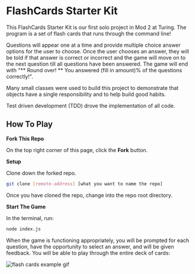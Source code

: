 # FlashCards Starter Kit

This FlashCards Starter Kit is our first solo project in Mod 2 at Turing. The program is a set of flash cards that runs through the command line! 

Questions will appear one at a time and provide multiple choice answer options for the user to choose. Once the user chooses an answer, they will be told if that answer is correct or incorrect and the game will move on to the next question till all questions have been answered. The game will end with "** Round over! ** You answered (fill in amount)% of the questions correctly!".

Many small classes were used to build this project to demonstrate that objects have a single responsibility and to help build good habits.

Test driven development (TDD) drove the implementation of all code.

## How To Play

**Fork This Repo**

On the top right corner of this page, click the **Fork** button.

**Setup**

Clone down the forked repo.

```bash
git clone [remote-address] [what you want to name the repo]
```

Once you have cloned the repo, change into the repo root directory.

**Start The Game**

In the terminal, run:

```bash
node index.js
```

When the game is functioning appropriately, you will be prompted for each question, have the opportunity to select an answer, and will be given feedback. You will be able to play through the entire deck of cards:

![flash cards example gif](images/flashcards_game-play.gif)
